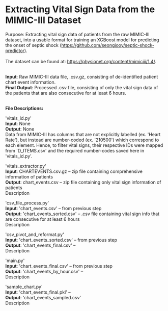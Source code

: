 # Extracting Vital Sign Data from the MIMIC-III Dataset
Purpose: Extracting vital sign data of patients from the raw MIMIC-III dataset, into a usable format for training an XGBoost model for predicting the onset of septic shock (https://github.com/seongjooy/septic-shock-predictor). <br/> <br/>
The dataset can be found at: https://physionet.org/content/mimiciii/1.4/. <br/> <br/>

**Input**: Raw MIMIC-III data file, .csv.gz, consisting of de-identified patient chart event information. <br/>
**Final Output**: Processed .csv file, consisting of only the vital sign data of the patients that are also consecutive for at least 6 hours. <br/><br/>

**File Descriptions:** <br/>

'vitals_id.py'<br/>
**Input**: None   <br/>
**Output**: None   <br/>
Data from MIMIC-III has columns that are not explicitly labelled (ex. 'Heart Rate'), but instead are number-coded (ex. '210500') which correspond to each element. Hence, to filter vital signs, their respective IDs were mapped from 'D_ITEMS.csv' and the required number-codes saved here in 'vitals_id.py'.


'vitals_extractor.py'<br/>
**Input**: CHARTEVENTS.csv.gz – zip file containing comprehensive information of patients <br/>
**Output**: chart_events.csv – zip file containing only vital sign information of patients <br/>
Description

'csv_file_process.py'<br/>
**Input**: 'chart_events.csv' – from previous step <br/>
**Output**: 'chart_events_sorted.csv' – .csv file containing vital sign info that are consecutive for at least 6 hours <br/>
Description

'csv_pivot_and_reformat.py'<br/>
**Input**: 'chart_events_sorted.csv' – from previous step <br/>
**Output**: 'chart_events_final.csv' –  <br/>
Description

'main.py'<br/>
**Input**: 'chart_events_final.csv' – from previous step <br/>
**Output**: 'chart_events_by_hour.csv' –  <br/>
Description


'sample_chart.py'<br/>
**Input**: 'chart_events_final.pkl' –  <br/>
**Output**: 'chart_events_sampled.csv' <br/>
Description
